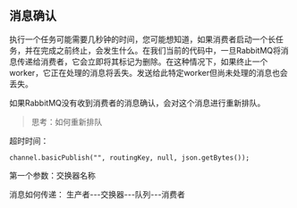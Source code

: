 
## 消息确认

执行一个任务可能需要几秒钟的时间，您可能想知道，如果消费者启动一个长任务，并在完成之前终止，会发生什么。在我们当前的代码中，一旦RabbitMQ将消息传递给消费者，它会立即将其标记为删除。在这种情况下，如果终止一个worker，它正在处理的消息将丢失。发送给此特定worker但尚未处理的消息也会丢失。


如果RabbitMQ没有收到消费者的消息确认，会对这个消息进行重新排队。

> 思考：如何重新排队

超时时间：




`channel.basicPublish("", routingKey, null, json.getBytes());`

第一个参数：交换器名称



消息如何传递：
生产者---交换器---队列---消费者


